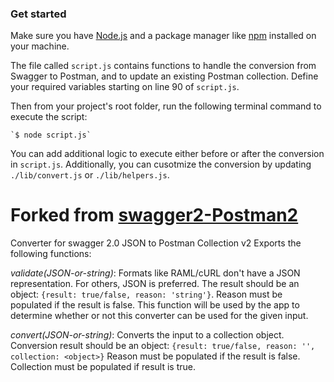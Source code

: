 ### Get started
Make sure you have [Node.js](https://nodejs.org/en/download/) and a package manager like [npm](https://www.npmjs.com/) installed on your machine.

The file called `script.js` contains functions to handle the conversion from Swagger to Postman, and to update an existing Postman collection. Define your required variables starting on line 90 of `script.js`.

Then from your project's root folder, run the following terminal command to execute the script:

    `$ node script.js`

You can add additional logic to execute either before or after the conversion in `script.js`. Additionally, you can cusotmize the conversion by updating `./lib/convert.js` or `./lib/helpers.js`.

# Forked from [swagger2-Postman2](https://github.com/postmanlabs/swagger2-postman2)
Converter for swagger 2.0 JSON to Postman Collection v2
Exports the following functions:

*<ValidationResult> validate(JSON-or-string)*: Formats like RAML/cURL don't have a JSON representation. For others, JSON is preferred. The result should be an object: `{result: true/false, reason: 'string'}`. Reason must be populated if the result is false. This function will be used by the app to determine whether or not this converter can be used for the given input.

*<Conversion result> convert(JSON-or-string)*: Converts the input to a collection object. Conversion result should be an object: `{result: true/false, reason: '', collection: <object>}` Reason must be populated if the result is false. Collection must be populated if result is true.